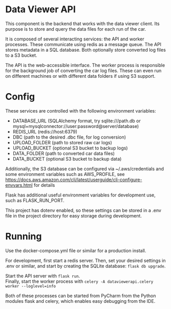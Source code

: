 Data Viewer API
=====

This component is the backend that works with the data viewer client. Its purpose is to store and query the data files for each run of the car.

It is composed of several interacting services: the API and worker processes. These communicate using redis as a message queue. The API stores metadata in a SQL database. Both optionally store converted log files to a S3 bucket.

The API is the web-accessible interface. The worker process is responsible for the background job of converting the car log files. These can even run on different machines or with different data folders if using S3 support.

Config
===

These services are controlled with the following environment variables:

* DATABASE_URL (SQLAlchemy format, try sqlite:///path.db or mysql+mysqlconnector://user:password@server/database)
* REDIS_URL (redis://host:6379)
* DBC (path to the desired .dbc file, for log conversion)
* UPLOAD_FOLDER (path to stored raw car logs)
* UPLOAD_BUCKET (optional S3 bucket to backup logs)
* DATA_FOLDER (path to converted car data files)
* DATA_BUCKET (optional S3 bucket to backup data)

Additionally, the S3 database can be configured via ~/.aws/credentials and some environment variables such as AWS_PROFILE, see https://docs.aws.amazon.com/cli/latest/userguide/cli-configure-envvars.html for details

Flask has additional useful environment variables for development use, such as FLASK_RUN_PORT.

This project has dotenv enabled, so these settings can be stored in a .env file in the project directory for easy storage during development.

Running
===

Use the docker-compose.yml file or similar for a production install.

For development, first start a redis server. Then, set your desired settings in .env or similar, and start by creating the SQLite database: `flask db upgrade`.

Start the API server with `flask run`.      
Finally, start the worker process with `celery -A dataviewerapi.celery worker --loglevel=info`

Both of these processes can be started from PyCharm from the Python modules flask and celery, which enables easy debugging from the IDE. 
